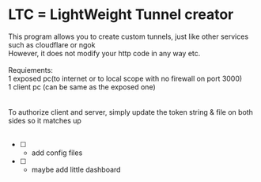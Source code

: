 # LTC = LightWeight Tunnel creator

This program allows you to create custom tunnels, just like other services such as cloudflare or ngok<br>
However, it does not modify your http code in any way etc. <br>
<br>
Requiements:<br>
    1 exposed pc(to internet or to local scope with no firewall on port 3000)<br>
    1 client pc (can be same as the exposed one)<br>
<br>
<br>
To authorize client and server, simply update the token string & file on both sides so it matches up<br>
<br>
- [ ] - add config files<br>
- [ ] - maybe add little dashboard
